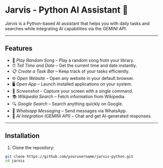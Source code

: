 # Jarvis - Python AI Assistant 🤖

*Jarvis* is a Python-based AI assistant that helps you with daily tasks and searches while integrating AI capabilities via the *GEMINI API*.  

---

## Features

- 🎵 *Play Random Song* – Play a random song from your library.  
- ⏰ *Tell Time and Date* – Get the current time and date instantly.  
- 📋 *Create a Task Bar* – Keep track of your tasks efficiently.  
- 🌐 *Open Website* – Open any website in your default browser.  
- 🖥 *Open App* – Launch installed applications on your system.  
- 📸 *Screenshot* – Capture your screen with a single command.  
- 📚 *Wikipedia Search* – Fetch information from Wikipedia.  
- 🔍 *Google Search* – Search anything quickly on Google.  
- 💬 *Whatsapp Messaging* – Send messages via WhatsApp.  
- 🤖 *AI Integration (GEMINI API)* – Chat and get AI-generated responses.

---

## Installation

1. Clone the repository:

```bash
git clone https://github.com/yourusername/jarvis-python.git
cd jarvis
